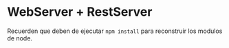 # WebServer + RestServer



Recuerden que deben de ejecutar ``` npm install ``` para reconstruir los modulos de node.